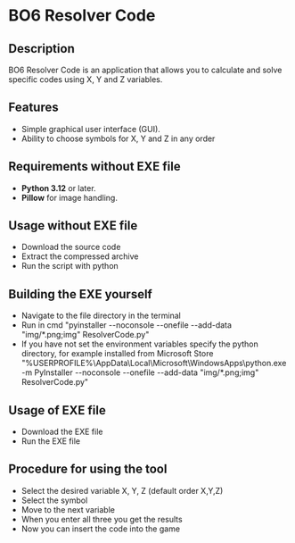 # BO6 Resolver Code

## Description
BO6 Resolver Code is an application that allows you to calculate and solve specific codes using X, Y and Z variables.

## Features
- Simple graphical user interface (GUI).
- Ability to choose symbols for X, Y and Z in any order

## Requirements without EXE file
- **Python 3.12** or later.
- **Pillow** for image handling.

## Usage without EXE file
- Download the source code
- Extract the compressed archive
- Run the script with python

## Building the EXE yourself
- Navigate to the file directory in the terminal
- Run in cmd "pyinstaller --noconsole --onefile --add-data "img/*.png;img" ResolverCode.py"
- If you have not set the environment variables specify the python directory, for example installed from Microsoft Store "%USERPROFILE%\AppData\Local\Microsoft\WindowsApps\python.exe -m PyInstaller --noconsole --onefile --add-data "img/*.png;img" ResolverCode.py"

## Usage of EXE file
- Download the EXE file
- Run the EXE file

## Procedure for using the tool
- Select the desired variable X, Y, Z (default order X,Y,Z)
- Select the symbol
- Move to the next variable
- When you enter all three you get the results
- Now you can insert the code into the game

